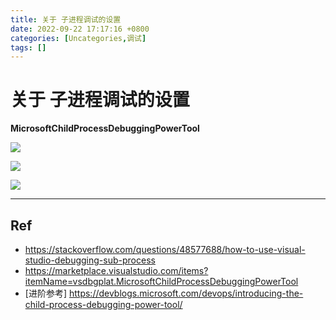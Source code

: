 ```yaml
---
title: 关于 子进程调试的设置
date: 2022-09-22 17:17:16 +0800
categories: [Uncategories,调试]
tags: []
---
```


# 关于 子进程调试的设置



**MicrosoftChildProcessDebuggingPowerTool**

![](https://fastly.jsdelivr.net/gh/Rootjhon/img_note@empty/16638382197101663838218771.png) 



![](https://fastly.jsdelivr.net/gh/Rootjhon/img_note@empty/16638382827101663838282360.png) 

![](https://fastly.jsdelivr.net/gh/Rootjhon/img_note@empty/1666772113690image-20220922171832796.png)



----

## Ref

- https://stackoverflow.com/questions/48577688/how-to-use-visual-studio-debugging-sub-process
- https://marketplace.visualstudio.com/items?itemName=vsdbgplat.MicrosoftChildProcessDebuggingPowerTool
- [进阶参考] https://devblogs.microsoft.com/devops/introducing-the-child-process-debugging-power-tool/